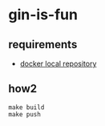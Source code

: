 # gin-is-fun
## requirements
* [docker local repository](https://github.com/morimolymoly/repository-compose)

## how2
```
make build
make push
```
